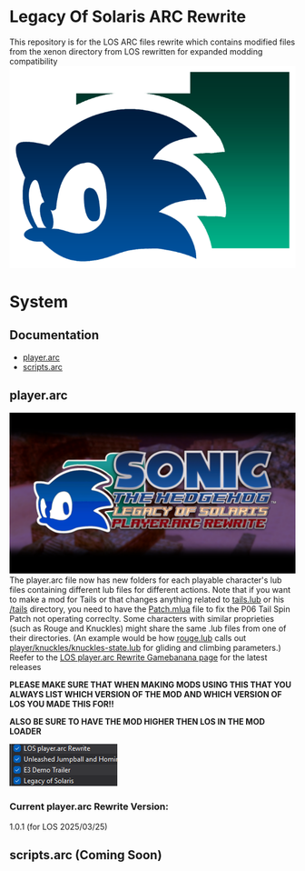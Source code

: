 # Legacy Of Solaris ARC Rewrite
This repository is for the LOS ARC files rewrite which contains modified files from the xenon directory from LOS rewritten for expanded modding compatibility
![](art/icon.png)
# System
## Documentation
- [player.arc](#playerarc)
- [scripts.arc](#scriptsarc-coming-soon)
## player.arc
![](art/playerarcthumbnail.png)
The player.arc file now has new folders for each playable character's lub files containing different lub files for different actions.
Note that if you want to make a mod for Tails or that changes anything related to [tails.lub](xenon/archives/player/xenon/player/tails.lub) or his [/tails](xenon/archives/player/xenon/player/tails) directory, you need to have the [Patch.mlua](Patch.mlua) file to fix the P06 Tail Spin Patch not operating correclty.
Some characters with similar proprieties (such as Rouge and Knuckles) might share the same .lub files from one of their directories. (An example would be how [rouge.lub](xenon/archives/player/xenon/player/rouge.lub) calls out [player/knuckles/knuckles-state.lub](xenon/archives/player/xenon/player/knuckles/knuckles-state.lub) for gliding and climbing parameters.)
Reefer to the [LOS player.arc Rewrite Gamebanana page](https://gamebanana.com/wips/92057) for the latest releases

**PLEASE MAKE SURE THAT WHEN MAKING MODS USING THIS THAT YOU ALWAYS LIST WHICH VERSION OF THE MOD AND WHICH VERSION OF LOS YOU MADE THIS FOR!!**

**ALSO BE SURE TO HAVE THE MOD HIGHER THEN LOS IN THE MOD LOADER**

![](docs/priority.png)
### Current player.arc Rewrite Version:
1.0.1 (for LOS 2025/03/25)

## scripts.arc (Coming Soon)
